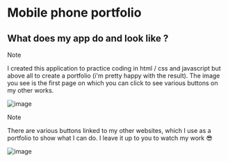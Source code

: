 # Mobile phone portfolio
## What does my app do and look like ?
> [!NOTE]
I created this application to practice coding in html / css and javascript but above all to create a portfolio (i'm pretty happy with the result). The image you see is the first page on which you can click to see various buttons on my other works.
 
![image](https://github.com/TISEPSE/Appli-Tel/assets/143852263/ab36df58-f850-483f-9267-6af7ceb93044)

> [!NOTE]
There are various buttons linked to my other websites, which I use as a portfolio to show what I can do. I leave it up to you to watch my work 😎

![image](https://github.com/TISEPSE/Appli-Tel/assets/143852263/29de6cf3-1f31-4453-a01d-b54e9ed028f0)
